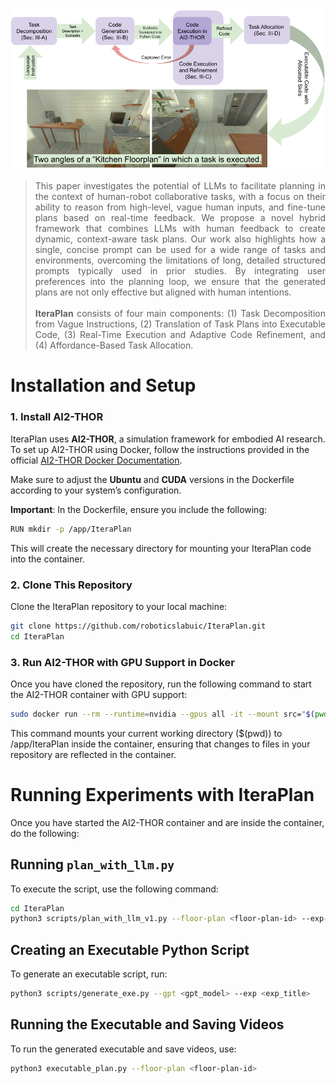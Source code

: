 <p align="center">
  <img src="overview.png" alt="Description">
</p>

<blockquote>
  <p align="justify">
    This paper investigates the potential of LLMs to facilitate planning in the context of human-robot collaborative tasks, 
    with a focus on their ability to reason from high-level, vague human inputs, and fine-tune plans based on real-time feedback. 
    We propose a novel hybrid framework that combines LLMs with human feedback to create dynamic, context-aware task plans.  
    Our work also highlights how a single, concise prompt can be used for a wide range of tasks and environments, 
    overcoming the limitations of long, detailed structured prompts typically used in prior studies.  
    By integrating user preferences into the planning loop, we ensure that the generated plans are not only effective 
    but aligned with human intentions. <br><br>
    <strong>IteraPlan</strong> consists of four main components: (1) Task Decomposition from Vague Instructions, (2) Translation of Task Plans into Executable Code, (3) Real-Time Execution and Adaptive Code Refinement, and (4) Affordance-Based Task Allocation.
  </p>
</blockquote>

# **Installation and Setup**  

### **1. Install AI2-THOR**
IteraPlan uses **AI2-THOR**, a simulation framework for embodied AI research. To set up AI2-THOR using Docker, follow the instructions provided in the official [AI2-THOR Docker Documentation](https://github.com/allenai/ai2thor-docker.git).

Make sure to adjust the **Ubuntu** and **CUDA** versions in the Dockerfile according to your system’s configuration.

**Important**: In the Dockerfile, ensure you include the following:

```bash
RUN mkdir -p /app/IteraPlan
```
This will create the necessary directory for mounting your IteraPlan code into the container.


### **2. Clone This Repository**
Clone the IteraPlan repository to your local machine:

```bash
git clone https://github.com/roboticslabuic/IteraPlan.git
cd IteraPlan
```

### **3. Run AI2-THOR with GPU Support in Docker**
Once you have cloned the repository, run the following command to start the AI2-THOR container with GPU support:

```bash
sudo docker run --rm --runtime=nvidia --gpus all -it --mount src="$(pwd)",target=/app/IteraPlan,type=bind ai2thor-docker:latest
```
This command mounts your current working directory ($(pwd)) to /app/IteraPlan inside the container, ensuring that changes to files in your repository are reflected in the container.

# Running Experiments with IteraPlan
Once you have started the AI2-THOR container and are inside the container, do the following:

## Running `plan_with_llm.py`
To execute the script, use the following command:

```bash
cd IteraPlan
python3 scripts/plan_with_llm_v1.py --floor-plan <floor-plan-id> --exp-id <exp-id> --exp-instruction "exp-instruction"
```

## Creating an Executable Python Script
To generate an executable script, run:

```bash
python3 scripts/generate_exe.py --gpt <gpt_model> --exp <exp_title>
```

## Running the Executable and Saving Videos
To run the generated executable and save videos, use:

```bash
python3 executable_plan.py --floor-plan <floor-plan-id>
```
